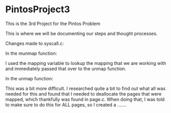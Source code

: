 # PintosProject3
This is the 3rd Project for the Pintos Problem

This is where we will be documenting our steps and thought processes.

Changes made to syscall.c:

In the munmap function:

I used the mapping variable to lookup the mapping that we are working with and immediately passed that over to the unmap function.

In the unmap function:

This was a bit more difficult. I researched quite a bit to find out what all was needed for this and found that I needed to deallocate the pages that were mapped, which thankfully was found in page.c. When doing that, I was told to make sure to do this for ALL pages, so I created a .......
